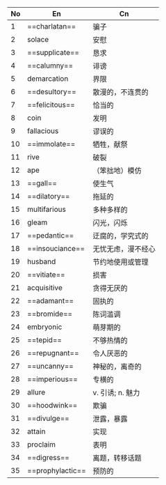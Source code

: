| No  | En               | Cn            |
| --- | ---------------- | ------------- |
| 1   | ==charlatan==    | 骗子            |
| 2   | solace           | 安慰            |
| 3   | ==supplicate==   | 恳求            |
| 4   | ==calumny==      | 诽谤            |
| 5   | demarcation      | 界限            |
| 6   | ==desultory==    | 散漫的，不连贯的      |
| 7   | ==felicitous==   | 恰当的           |
| 8   | coin             | 发明            |
| 9   | fallacious       | 谬误的           |
| 10  | ==immolate==     | 牺牲，献祭         |
| 11  | rive             | 破裂            |
| 12  | ape              | （笨拙地）模仿       |
| 13  | ==gall==         | 使生气           |
| 14  | ==dilatory==     | 拖延的           |
| 15  | multifarious     | 多种多样的         |
| 16  | gleam            | 闪光，闪烁         |
| 17  | ==pedantic==     | 迂腐的，学究式的      |
| 18  | ==insouciance==  | 无忧无虑，漫不经心     |
| 19  | husband          | 节约地使用或管理      |
| 20  | ==vitiate==      | 损害            |
| 21  | acquisitive      | 贪得无厌的         |
| 22  | ==adamant==      | 固执的           |
| 23  | ==bromide==      | 陈词滥调          |
| 24  | embryonic        | 萌芽期的          |
| 25  | ==tepid==        | 不够热情的         |
| 26  | ==repugnant==    | 令人厌恶的         |
| 27  | ==uncanny==      | 神秘的，离奇的       |
| 28  | ==imperious==    | 专横的           |
| 29  | allure           | v. 引诱; n. 魅力  |
| 30  | ==hoodwink==     | 欺骗            |
| 31  | ==divulge==      | 泄露，暴露         |
| 32  | attain           | 实现            |
| 33  | proclaim         | 表明            |
| 34  | ==digress==      | 离题，转移话题       |
| 35  | ==prophylactic== | 预防的           |
